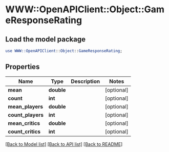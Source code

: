 # WWW::OpenAPIClient::Object::GameResponseRating

## Load the model package
```perl
use WWW::OpenAPIClient::Object::GameResponseRating;
```

## Properties
Name | Type | Description | Notes
------------ | ------------- | ------------- | -------------
**mean** | **double** |  | [optional] 
**count** | **int** |  | [optional] 
**mean_players** | **double** |  | [optional] 
**count_players** | **int** |  | [optional] 
**mean_critics** | **double** |  | [optional] 
**count_critics** | **int** |  | [optional] 

[[Back to Model list]](../README.md#documentation-for-models) [[Back to API list]](../README.md#documentation-for-api-endpoints) [[Back to README]](../README.md)


